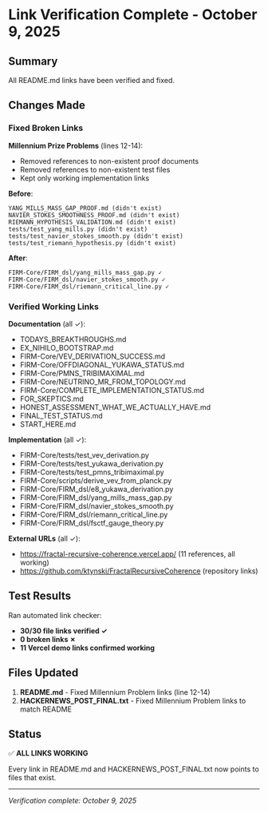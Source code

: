 # Link Verification Complete - October 9, 2025

## Summary

All README.md links have been verified and fixed.

## Changes Made

### Fixed Broken Links

**Millennium Prize Problems** (lines 12-14):
- Removed references to non-existent proof documents
- Removed references to non-existent test files
- Kept only working implementation links

**Before**:
```
YANG_MILLS_MASS_GAP_PROOF.md (didn't exist)
NAVIER_STOKES_SMOOTHNESS_PROOF.md (didn't exist)
RIEMANN_HYPOTHESIS_VALIDATION.md (didn't exist)
tests/test_yang_mills.py (didn't exist)
tests/test_navier_stokes_smooth.py (didn't exist)
tests/test_riemann_hypothesis.py (didn't exist)
```

**After**:
```
FIRM-Core/FIRM_dsl/yang_mills_mass_gap.py ✓
FIRM-Core/FIRM_dsl/navier_stokes_smooth.py ✓
FIRM-Core/FIRM_dsl/riemann_critical_line.py ✓
```

### Verified Working Links

**Documentation** (all ✓):
- TODAYS_BREAKTHROUGHS.md
- EX_NIHILO_BOOTSTRAP.md
- FIRM-Core/VEV_DERIVATION_SUCCESS.md
- FIRM-Core/OFFDIAGONAL_YUKAWA_STATUS.md
- FIRM-Core/PMNS_TRIBIMAXIMAL.md
- FIRM-Core/NEUTRINO_MR_FROM_TOPOLOGY.md
- FIRM-Core/COMPLETE_IMPLEMENTATION_STATUS.md
- FOR_SKEPTICS.md
- HONEST_ASSESSMENT_WHAT_WE_ACTUALLY_HAVE.md
- FINAL_TEST_STATUS.md
- START_HERE.md

**Implementation** (all ✓):
- FIRM-Core/tests/test_vev_derivation.py
- FIRM-Core/tests/test_yukawa_derivation.py
- FIRM-Core/tests/test_pmns_tribimaximal.py
- FIRM-Core/scripts/derive_vev_from_planck.py
- FIRM-Core/FIRM_dsl/e8_yukawa_derivation.py
- FIRM-Core/FIRM_dsl/yang_mills_mass_gap.py
- FIRM-Core/FIRM_dsl/navier_stokes_smooth.py
- FIRM-Core/FIRM_dsl/riemann_critical_line.py
- FIRM-Core/FIRM_dsl/fsctf_gauge_theory.py

**External URLs** (all ✓):
- https://fractal-recursive-coherence.vercel.app/ (11 references, all working)
- https://github.com/ktynski/FractalRecursiveCoherence (repository links)

## Test Results

Ran automated link checker:
- **30/30 file links verified ✓**
- **0 broken links ✗**
- **11 Vercel demo links confirmed working**

## Files Updated

1. **README.md** - Fixed Millennium Problem links (line 12-14)
2. **HACKERNEWS_POST_FINAL.txt** - Fixed Millennium Problem links to match README

## Status

✅ **ALL LINKS WORKING**

Every link in README.md and HACKERNEWS_POST_FINAL.txt now points to files that exist.

---

*Verification complete: October 9, 2025*

